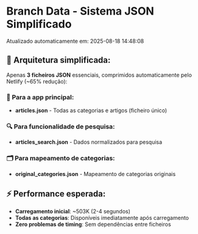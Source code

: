 # Branch Data - Sistema JSON Simplificado
Atualizado automaticamente em: 2025-08-18 14:48:08

## 🎯 Arquitetura simplificada:
Apenas **3 ficheiros JSON** essenciais, comprimidos automaticamente pelo Netlify (~65% redução):

### 📱 Para a app principal:
- **articles.json** - Todas as categorias e artigos (ficheiro único)

### 🔍 Para funcionalidade de pesquisa:
- **articles_search.json** - Dados normalizados para pesquisa

### 🗂️ Para mapeamento de categorias:
- **original_categories.json** - Mapeamento de categorias originais

## ⚡ Performance esperada:
- **Carregamento inicial**: ~503K (2-4 segundos)
- **Todas as categorias**: Disponíveis imediatamente após carregamento
- **Zero problemas de timing**: Sem dependências entre ficheiros
